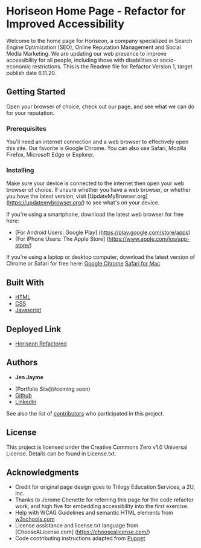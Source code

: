 # Horiseon Home Page - Refactor for Improved Accessibility

Welcome to the home page for Horiseon, a company specialized in Search Engine Optimization (SEO), Online Reputation Management and Social Media Marketing.  We are updating our web presence to improve accessibility for all people, including those with disabilities or socio-economic restrictions.  This is the Readme file for Refactor Version 1, target publish date 6.11.20.

<!--from template, to be updated-->
## Getting Started

Open your browser of choice, check out our page, and see what we can do for your reputation.

### Prerequisites

You'll need an internet connection and a web browser to effectively open this site.  Our favorite is Google Chrome.  You can also use Safari, Mozilla Firefox, Microsoft Edge or Explorer.  

### Installing

Make sure your device is connected to the internet then open your web browser of choice.  If unsure whether you have a web browser, or whether you have the latest version, visit [UpdateMyBrowser.org] (https://updatemybrowser.org/) to see what's on your device.

If you're using a smartphone, download the latest web browser for free here:
* [For Android Users: Google Play] (https://play.google.com/store/apps)
* [For iPhone Users: The Apple Store] (https://www.apple.com/ios/app-store/)

If you're using a laptop or desktop computer, download the latest version of Chrome or Safari for free here:
[Google Chrome](https://www.google.com/chrome)
[Safari for Mac](https://support.apple.com/en-us/HT204416)

## Built With

* [HTML](https://developer.mozilla.org/en-US/docs/Web/HTML)
* [CSS](https://developer.mozilla.org/en-US/docs/Web/CSS)
* [Javascript](https://developer.mozilla.org/en-US/docs/Web/JavaScript)

## Deployed Link

* [Horiseon Refactored](https://jenjayme.github.io/Code-Refactor-Project/)

## Authors

* **Jen Jayme** 

- [Portfolio Site](#coming soon)
- [Github](https://github.com/jenjayme)
- [LinkedIn](https://www.linkedin.com/jenjayme)

See also the list of [contributors](https://github.com/JenJayme/Code-Refactor-Project/graphs/contributors) who participated in this project.

## License

This project is licensed under the Creative Commons Zero v1.0 Universal License.  Details can be found in License.txt. 

## Acknowledgments
<!--Hat tip to anyone whose code, libraries, packages, or UI was used-->
* Credit for original page design goes to Trilogy Education Services, a 2U, Inc.
* Thanks to Jerome Chenette for referring this page for the code refactor work, and high five for embedding accessibility into the first exercise.
* Help with WCAG Guidelines and semantic HTML elements from [w3schools.com](https://www.w3schools.com)
* License assistance and license.txt language from [ChooseALicense.com] (https://choosealicense.com/) 
* Code contributing instructions adapted from [Puppet](https://github.com/puppetlabs/puppet/blob/master/CONTRIBUTING.md)  
